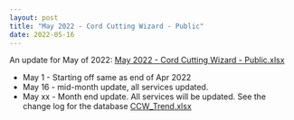 ```yaml
---
layout: post
title: "May 2022 - Cord Cutting Wizard - Public"
date: 2022-05-16
---
```

<p>An update for May of 2022: <a href="/May 2022 - Cord Cutting Wizard - Public.xlsx">May 2022 - Cord Cutting Wizard - Public.xlsx</a>
  <p>
    <ul>
      <li>May 1 - Starting off same as end of Apr 2022
      <li>May 16 - mid-month update, all services updated. 
      <li>May xx - Month end update. All services will be updated. See the change log for the database <a href="/CCW_Trend.xlsx">CCW_Trend.xlsx</a>
    </ul>
